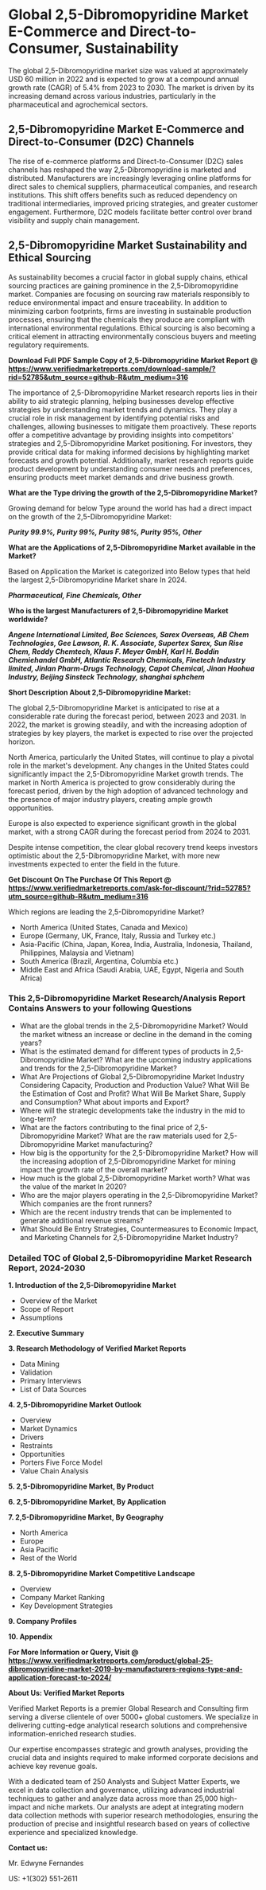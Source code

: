 <h1>Global 2,5-Dibromopyridine Market E-Commerce and Direct-to-Consumer, Sustainability</h1><p class=""><p>The global 2,5-Dibromopyridine market size was valued at approximately USD 60 million in 2022 and is expected to grow at a compound annual growth rate (CAGR) of 5.4% from 2023 to 2030. The market is driven by its increasing demand across various industries, particularly in the pharmaceutical and agrochemical sectors.</p><h2>2,5-Dibromopyridine Market E-Commerce and Direct-to-Consumer (D2C) Channels</h2><p>The rise of e-commerce platforms and Direct-to-Consumer (D2C) sales channels has reshaped the way 2,5-Dibromopyridine is marketed and distributed. Manufacturers are increasingly leveraging online platforms for direct sales to chemical suppliers, pharmaceutical companies, and research institutions. This shift offers benefits such as reduced dependency on traditional intermediaries, improved pricing strategies, and greater customer engagement. Furthermore, D2C models facilitate better control over brand visibility and supply chain management.</p><h2>2,5-Dibromopyridine Market Sustainability and Ethical Sourcing</h2><p>As sustainability becomes a crucial factor in global supply chains, ethical sourcing practices are gaining prominence in the 2,5-Dibromopyridine market. Companies are focusing on sourcing raw materials responsibly to reduce environmental impact and ensure traceability. In addition to minimizing carbon footprints, firms are investing in sustainable production processes, ensuring that the chemicals they produce are compliant with international environmental regulations. Ethical sourcing is also becoming a critical element in attracting environmentally conscious buyers and meeting regulatory requirements.</p></p><p class=""><strong>Download Full PDF Sample Copy of 2,5-Dibromopyridine Market Report @ <a href="https://www.verifiedmarketreports.com/download-sample/?rid=52785&utm_source=github-R&utm_medium=316" target="_blank">https://www.verifiedmarketreports.com/download-sample/?rid=52785&utm_source=github-R&utm_medium=316</a></strong></p><p>The importance of&nbsp;2,5-Dibromopyridine Market research reports lies in their ability to aid strategic planning, helping businesses develop effective strategies by understanding market trends and dynamics. They play a crucial role in risk management by identifying potential risks and challenges, allowing businesses to mitigate them proactively. These reports offer a competitive advantage by providing insights into competitors' strategies and 2,5-Dibromopyridine Market positioning. For investors, they provide critical data for making informed decisions by highlighting market forecasts and growth potential. Additionally, market research reports guide product development by understanding consumer needs and preferences, ensuring products meet market demands and drive business growth.</p><p><strong>What are the&nbsp;Type driving the growth of the 2,5-Dibromopyridine Market?</strong></p><p id="" class="">Growing demand for below Type around the world has had a direct impact on the growth of the 2,5-Dibromopyridine Market:</p><p class=""><em><strong>Purity 99.9%, Purity 99%, Purity 98%, Purity 95%, Other</strong></em></p><p class=""><strong>What are the&nbsp;Applications&nbsp;of 2,5-Dibromopyridine Market available in the Market?</strong></p><p id="" class="">Based on Application the Market is categorized into Below types that held the largest 2,5-Dibromopyridine Market share In 2024.</p><p class=""><em><strong>Pharmaceutical, Fine Chemicals, Other</strong></em></p><p class=""><strong>Who is the largest Manufacturers of 2,5-Dibromopyridine Market worldwide?</strong></p><p><em><strong>Angene International Limited, Boc Sciences, Sarex Overseas, AB Chem Technologies, Gee Lawson, R. K. Associate, Supertex Sarex, Sun Rise Chem, Reddy Chemtech, Klaus F. Meyer GmbH, Karl H. Boddin Chemiehandel GmbH, Atlantic Research Chemicals, Finetech Industry limited, Jinlan Pharm-Drugs Technology, Capot Chemical, Jinan Haohua Industry, Beijing Sinsteck Technology, shanghai sphchem</strong></em></p><p id="" class=""><strong>Short Description About 2,5-Dibromopyridine Market:</strong></p><p>The global 2,5-Dibromopyridine Market is anticipated to rise at a considerable rate during the forecast period, between 2023 and 2031. In 2022, the market is growing steadily, and with the increasing adoption of strategies by key players, the market is expected to rise over the projected horizon.</p><p>North America, particularly the United States, will continue to play a pivotal role in the market's development. Any changes in the United States could significantly impact the 2,5-Dibromopyridine Market growth trends. The market in North America is projected to grow considerably during the forecast period, driven by the high adoption of advanced technology and the presence of major industry players, creating ample growth opportunities.</p><p>Europe is also expected to experience significant growth in the global market, with a strong CAGR during the forecast period from 2024 to 2031.</p><p>Despite intense competition, the clear global recovery trend keeps investors optimistic about the 2,5-Dibromopyridine Market, with more new investments expected to enter the field in the future.</p><p id="" class=""><strong>Get Discount On The Purchase Of This Report @ <a href="https://www.verifiedmarketreports.com/ask-for-discount/?rid=52785?utm_source=github-R&utm_medium=316" target="_blank">https://www.verifiedmarketreports.com/ask-for-discount/?rid=52785?utm_source=github-R&utm_medium=316</a></strong></p><p class="">Which regions are leading the 2,5-Dibromopyridine Market?</p><ul><li>North America (United States, Canada and Mexico)</li><li>Europe (Germany, UK, France, Italy, Russia and Turkey etc.)</li><li>Asia-Pacific (China, Japan, Korea, India, Australia, Indonesia, Thailand, Philippines, Malaysia and Vietnam)</li><li>South America (Brazil, Argentina, Columbia etc.)</li><li>Middle East and Africa (Saudi Arabia, UAE, Egypt, Nigeria and South Africa)</li></ul><h3 id="" class="">This 2,5-Dibromopyridine Market Research/Analysis Report Contains Answers to your following Questions</h3><ul><li>What are the global trends in the 2,5-Dibromopyridine Market? Would the market witness an increase or decline in the demand in the coming years?</li><li>What is the estimated demand for different types of products in 2,5-Dibromopyridine Market? What are the upcoming industry applications and trends for the 2,5-Dibromopyridine Market?</li><li>What Are Projections of Global 2,5-Dibromopyridine Market Industry Considering Capacity, Production and Production Value? What Will Be the Estimation of Cost and Profit? What Will Be Market Share, Supply and Consumption? What about imports and Export?</li><li>Where will the strategic developments take the industry in the mid to long-term?</li><li>What are the factors contributing to the final price of 2,5-Dibromopyridine Market? What are the raw materials used for 2,5-Dibromopyridine Market manufacturing?</li><li>How big is the opportunity for the 2,5-Dibromopyridine Market? How will the increasing adoption of 2,5-Dibromopyridine Market for mining impact the growth rate of the overall market?</li><li>How much is the global 2,5-Dibromopyridine Market worth? What was the value of the market In 2020?</li><li>Who are the major players operating in the 2,5-Dibromopyridine Market? Which companies are the front runners?</li><li>Which are the recent industry trends that can be implemented to generate additional revenue streams?</li><li>What Should Be Entry Strategies, Countermeasures to Economic Impact, and Marketing Channels for 2,5-Dibromopyridine Market Industry?</li></ul><h3 id="" class="">Detailed TOC of Global 2,5-Dibromopyridine Market Research Report, 2024-2030</h3><p id="" class=""><strong>1. Introduction of the 2,5-Dibromopyridine Market</strong></p><ul><li>Overview of the Market</li><li>Scope of Report</li><li>Assumptions</li></ul><p id="" class=""><strong>2. Executive Summary</strong></p><p id="" class=""><strong>3. Research Methodology of Verified Market Reports</strong></p><ul><li>Data Mining</li><li>Validation</li><li>Primary Interviews</li><li>List of Data Sources</li></ul><p id="" class=""><strong>4. 2,5-Dibromopyridine Market Outlook</strong></p><ul><li>Overview</li><li>Market Dynamics</li><li>Drivers</li><li>Restraints</li><li>Opportunities</li><li>Porters Five Force Model</li><li>Value Chain Analysis</li></ul><p id="" class=""><strong>5. 2,5-Dibromopyridine Market, By Product</strong></p><p id="" class=""><strong>6. 2,5-Dibromopyridine Market, By Application</strong></p><p id="" class=""><strong>7. 2,5-Dibromopyridine Market, By Geography</strong></p><ul><li>North America</li><li>Europe</li><li>Asia Pacific</li><li>Rest of the World</li></ul><p id="" class=""><strong>8. 2,5-Dibromopyridine Market Competitive Landscape</strong></p><ul><li>Overview</li><li>Company Market Ranking</li><li>Key Development Strategies</li></ul><p id="" class=""><strong>9. Company Profiles</strong></p><p id="" class=""><strong>10. Appendix</strong></p><p id="" class=""><strong>For More Information or Query, Visit @ <a href="https://www.verifiedmarketreports.com/product/global-25-dibromopyridine-market-2019-by-manufacturers-regions-type-and-application-forecast-to-2024/" target="_blank">https://www.verifiedmarketreports.com/product/global-25-dibromopyridine-market-2019-by-manufacturers-regions-type-and-application-forecast-to-2024/</a></strong></p><p id="" class=""><strong>About Us: Verified Market Reports</strong></p><p id="" class="">Verified Market Reports is a premier Global Research and Consulting firm serving a diverse clientele of over 5000+ global customers. We specialize in delivering cutting-edge analytical research solutions and comprehensive information-enriched research studies.</p><p id="" class="">Our expertise encompasses strategic and growth analyses, providing the crucial data and insights required to make informed corporate decisions and achieve key revenue goals.</p><p id="" class="">With a dedicated team of 250 Analysts and Subject Matter Experts, we excel in data collection and governance, utilizing advanced industrial techniques to gather and analyze data across more than 25,000 high-impact and niche markets. Our analysts are adept at integrating modern data collection methods with superior research methodologies, ensuring the production of precise and insightful research based on years of collective experience and specialized knowledge.</p><p id="" class=""><strong>Contact us:</strong></p><p id="" class="">Mr. Edwyne Fernandes</p><p id="" class="">US: +1(302) 551-2611</p>